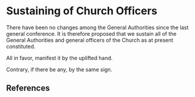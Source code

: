 # Sustaining of Church Officers

There have been no changes among the General Authorities since the last
general conference. It is therefore proposed that we sustain all of the
General Authorities and general officers of the Church as at present
constituted.

All in favor, manifest it by the uplifted hand.

Contrary, if there be any, by the same sign.

## References

